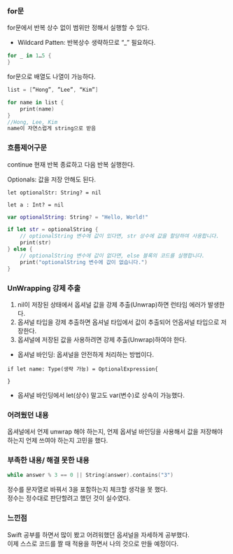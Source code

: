 ### for문
for문에서 반복 상수 없이 범위만 정해서 실행할 수 있다.

- Wildcard Patten: 반복상수 생략하므로 “_” 필요하다.
```swift
for _ in 1…5 {
}
```

for문으로 배열도 나열이 가능하다.
```swift
list = [”Hong”, ”Lee”, “Kim”]

for name in list {
    print(name)
}    
//Hong, Lee, Kim
name이 자연스럽게 string으로 받음
```
### 흐름제어구문
continue 현재 반복 종료하고 다음 반복 실행한다.

Optionals: 값을 저장 안해도 된다.

`let optionalStr: String? = nil`

`let a : Int? = nil`
```swift
var optionalString: String? = "Hello, World!"

if let str = optionalString {
    // optionalString 변수에 값이 있다면, str 상수에 값을 할당하여 사용합니다.
    print(str)
} else {
    // optionalString 변수에 값이 없다면, else 블록의 코드를 실행합니다.
    print("optionalString 변수에 값이 없습니다.")
}
```

### UnWrapping 강제 추출

1. nil이 저장된 상태에서 옵셔널 값을 강제 추출(Unwrap)하면 런타임 에러가 발생한다.
2. 옵셔널 타입을 강제 추출하면 옵셔널 타입에서 값이 추출되어 언옵셔널 타입으로 저장한다.
3. 옵셔널에 저장된 값을 사용하려면 강제 추출(Unwrap)하여야 한다.

- 옵셔널 바인딩: 옵셔널을 안전하게 처리하는 방법이다.

`if let name: Type(생략 가능) = OptionalExpression{`

`}`

- 옵셔널 바인딩에서 let(상수) 말고도 var(변수)로 상속이 가능했다.<br>

### 어려웠던 내용

옵셔널에서 언제 unwrap 해야 하는지, 언제 옵셔널 바인딩을 사용해서 값을 저장해야 하는지 언제 쓰여야 하는지 고민을 했다.<br>
   

### 부족한 내용/ 해결 못한 내용<br>
```swift
while answer % 3 == 0 || String(answer).contains("3")
```
정수를 문자열로 바꿔서 3을 포함하는지 체크할 생각을 못 했다.<br>
정수는 정수대로 판단할려고 했던 것이 실수였다.<br>
   

### 느낀점<br>
Swift 공부를 하면서 많이 봤고 어려워했던  옵셔널을 자세하게 공부했다.<br> 
이제 스스로 코드를 짤 때 적용을 하면서 나의 것으로 만들 예정이다.
